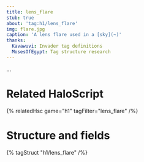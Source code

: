 ```yaml
---
title: lens_flare
stub: true
about: 'tag:h1/lens_flare'
img: flare.jpg
caption: 'A lens flare used in a [sky](~)'
thanks:
  Kavawuvi: Invader tag definitions
  MosesOfEgypt: Tag structure research
---
```

...

# Related HaloScript
{% relatedHsc game="h1" tagFilter="lens_flare" /%}

# Structure and fields

{% tagStruct "h1/lens_flare" /%}
